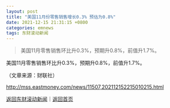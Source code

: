 ```yaml
---
layout: post
title: "美国11月份零售销售增长0.3% 预估为0.8%"
date: 2021-12-15 21:31:15 +0800
categories: emnews
tags: 东财滚动新闻
---
```

> 美国11月零售销售环比升0.3%，预期升0.8%，前值升1.7%。

<p><span class="c-de0422">美国11月零售销售环比升0.3%，预期升0.8%，前值升1.7%。</span></p><p class="em_media">（文章来源：财联社）</p>

<http://mss.eastmoney.com/news/11507,202112152215010215.html>

[返回东财滚动新闻](//finews.withounder.com/emnews/)｜[返回首页](//finews.withounder.com/)